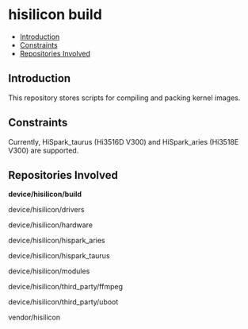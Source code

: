 # hisilicon build<a name="EN-US_TOPIC_0000001130078307"></a>

-   [Introduction](#section469617221261)
-   [Constraints](#section12212842173518)
-   [Repositories Involved](#section641143415335)

## Introduction<a name="section469617221261"></a>

This repository stores scripts for compiling and packing kernel images.

## Constraints<a name="section12212842173518"></a>

Currently, HiSpark\_taurus \(Hi3516D V300\) and HiSpark\_aries \(Hi3518E V300\) are supported.

## Repositories Involved<a name="section641143415335"></a>

**device/hisilicon/build**

device/hisilicon/drivers

device/hisilicon/hardware

device/hisilicon/hispark\_aries

device/hisilicon/hispark\_taurus

device/hisilicon/modules

device/hisilicon/third\_party/ffmpeg

device/hisilicon/third\_party/uboot

vendor/hisilicon

